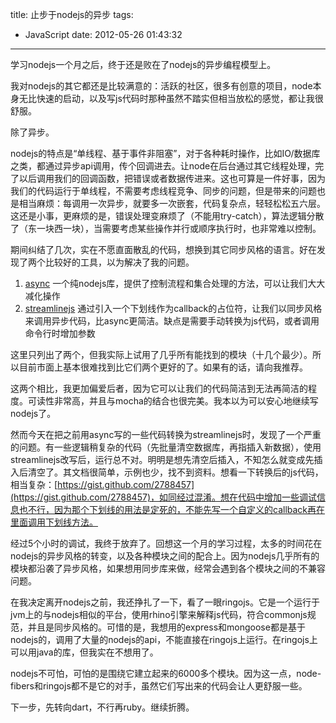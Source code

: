 title: 止步于nodejs的异步
tags:
  - JavaScript
date: 2012-05-26 01:43:32
---

学习nodejs一个月之后，终于还是败在了nodejs的异步编程模型上。

我对nodejs的其它都还是比较满意的：活跃的社区，很多有创意的项目，node本身无比快速的启动，以及写js代码时那种虽然不踏实但相当放松的感觉，都让我很舒服。

除了异步。

nodejs的特点是“单线程、基于事件非阻塞”，对于各种耗时操作，比如IO/数据库之类，都通过异步api调用，传个回调进去。让node在后台通过其它线程处理，完了以后调用我们的回调函数，把错误或者数据传进来。这也可算是一件好事，因为我们的代码运行于单线程，不需要考虑线程竞争、同步的问题，但是带来的问题也是相当麻烦：每调用一次异步，就要多一次嵌套，代码复杂点，轻轻松松五六层。这还是小事，更麻烦的是，错误处理变麻烦了（不能用try-catch），算法逻辑分散了（东一块西一块），当需要考虑某些操作并行或顺序执行时，也非常难以控制。

期间纠结了几次，实在不愿直面散乱的代码，想换到其它同步风格的语言。好在发现了两个比较好的工具，以为解决了我的问题。

1.  [async](https://github.com/caolan/async) 一个纯nodejs库，提供了控制流程和集合处理的方法，可以让我们大大减化操作
2.  [streamlinejs](https://github.com/Sage/streamlinejs) 通过引入一个下划线作为callback的占位符，让我们以同步风格来调用异步代码，比async更简洁。缺点是需要手动转换为js代码，或者调用命令行时增加参数

这里只列出了两个，但我实际上试用了几乎所有能找到的模块（十几个最少）。所以目前市面上基本很难找到比它们两个更好的了。如果有的话，请向我推荐。

这两个相比，我更加偏爱后者，因为它可以让我们的代码简洁到无法再简洁的程度。可读性非常高，并且与mocha的结合也很完美。我本以为可以安心地继续写nodejs了。

然而今天在把之前用async写的一些代码转换为streamlinejs时，发现了一个严重的问题。有一些逻辑稍复杂的代码（先批量清空数据库，再指插入新数据），使用streamlinejs改写后，运行总不对。明明是想先清空后插入，不知怎么就变成先插入后清空了。其文档很简单，示例也少，找不到资料。想看一下转换后的js代码，相当复杂：[https://gist.github.com/2788457](https://gist.github.com/2788457)，如同经过混淆。想在代码中增加一些调试信息也不行，因为那个下划线的用法是定死的，不能先写一个自定义的callback再在里面调用下划线方法。

经过5个小时的调试，我终于放弃了。回想这一个月的学习过程，太多的时间花在nodejs的异步风格的转变，以及各种模块之间的配合上。因为nodejs几乎所有的模块都沿袭了异步风格，如果想用同步库来做，经常会遇到各个模块之间的不兼容问题。

在我决定离开nodejs之前，我还挣扎了一下，看了一眼ringojs。它是一个运行于jvm上的与nodejs相似的平台，使用rhino引擎来解释js代码，符合commonjs规范，并且是同步风格的。可惜的是，我想用的express和mongoose都是基于nodejs的，调用了大量的nodejs的api，不能直接在ringojs上运行。在ringojs上可以用java的库，但我实在不想用了。

nodejs不可怕，可怕的是围绕它建立起来的6000多个模块。因为这一点，node-fibers和ringojs都不是它的对手，虽然它们写出来的代码会让人更舒服一些。

下一步，先转向dart，不行再ruby。继续折腾。